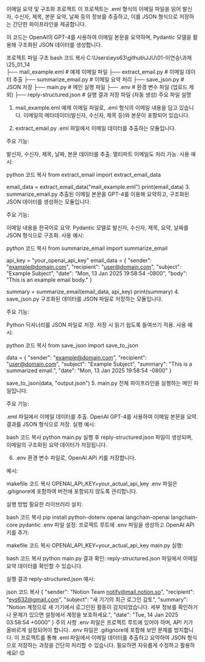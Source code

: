 이메일 요약 및 구조화 프로젝트
이 프로젝트는 .eml 형식의 이메일 파일을 읽어 발신자, 수신자, 제목, 본문 요약, 날짜 등의 정보를 추출하고, 이를 JSON 형식으로 저장하는 간단한 파이프라인을 제공합니다.

이 코드는 OpenAI의 GPT-4를 사용하여 이메일 본문을 요약하며, Pydantic 모델을 활용해 구조화된 JSON 데이터를 생성합니다.

프로젝트 파일 구조
bash
코드 복사
C:\Users\eys63\github\JJU\01-이연승\과제\25_01_14\
├── mail_example.eml      # 예제 이메일 파일
├── extract_email.py       # 이메일 데이터 추출
├── summarize_email.py     # 이메일 요약 처리
├── save_json.py           # JSON 저장
├── main.py                # 메인 실행 파일
├── .env                   # 환경 변수 파일 (업로드 제외)
├── reply-structured.json  # 실행 결과 저장 파일 (자동 생성)
주요 파일 설명
1. mail_example.eml
예제 이메일 파일로, .eml 형식의 이메일 내용을 담고 있습니다. 이메일의 메타데이터(발신자, 수신자, 제목 등)와 본문이 포함되어 있습니다.

2. extract_email.py
.eml 파일에서 이메일 데이터를 추출하는 모듈입니다.

주요 기능:

발신자, 수신자, 제목, 날짜, 본문 데이터를 추출.
멀티파트 이메일도 처리 가능.
사용 예시:

python
코드 복사
from extract_email import extract_email_data

email_data = extract_email_data("mail_example.eml")
print(email_data)
3. summarize_email.py
추출된 이메일 본문을 GPT-4를 이용해 요약하고, 구조화된 JSON 데이터를 생성하는 모듈입니다.

주요 기능:

이메일 내용을 한국어로 요약.
Pydantic 모델로 발신자, 수신자, 제목, 요약, 날짜를 JSON 형식으로 구조화.
사용 예시:

python
코드 복사
from summarize_email import summarize_email

api_key = "your_openai_api_key"
email_data = {
    "sender": "example@domain.com",
    "recipient": "user@domain.com",
    "subject": "Example Subject",
    "date": "Mon, 13 Jan 2025 19:58:54 -0800",
    "body": "This is an example email body."
}

summary = summarize_email(email_data, api_key)
print(summary)
4. save_json.py
구조화된 데이터를 JSON 파일로 저장하는 모듈입니다.

주요 기능:

Python 딕셔너리를 JSON 파일로 저장.
저장 시 읽기 쉽도록 들여쓰기 적용.
사용 예시:

python
코드 복사
from save_json import save_to_json

data = {
    "sender": "example@domain.com",
    "recipient": "user@domain.com",
    "subject": "Example Subject",
    "summary": "This is a summarized email.",
    "date": "Mon, 13 Jan 2025 19:58:54 -0800"
}

save_to_json(data, "output.json")
5. main.py
전체 파이프라인을 실행하는 메인 파일입니다.

주요 기능:

.eml 파일에서 이메일 데이터를 추출.
OpenAI GPT-4를 사용하여 이메일 본문을 요약.
결과를 JSON 형식으로 저장.
실행 예시:

bash
코드 복사
python main.py
실행 후 reply-structured.json 파일이 생성되며, 이메일의 구조화된 요약 데이터가 저장됩니다.

6. .env
환경 변수 파일로, OpenAI API 키를 저장합니다.

예시:

makefile
코드 복사
OPENAI_API_KEY=your_actual_api_key
.env 파일은 .gitignore에 포함하여 버전에 포함되지 않도록 관리합니다.

실행 방법
필요한 라이브러리 설치:

bash
코드 복사
pip install python-dotenv openai langchain-openai langchain-core pydantic
.env 파일 설정: 프로젝트 루트에 .env 파일을 생성하고 OpenAI API 키를 추가:

makefile
코드 복사
OPENAI_API_KEY=your_actual_api_key
main.py 실행:

bash
코드 복사
python main.py
결과 확인: reply-structured.json 파일에서 이메일 요약 데이터를 확인할 수 있습니다.

실행 결과
reply-structured.json 예시:

json
코드 복사
{
    "sender": "Notion Team <notify@mail.notion.so>",
    "recipient": "eys632@gmail.com",
    "subject": "새 기기의 최근 로그인 감토",
    "summary": "Notion 계정으로 새 기기에서 로그인된 활동이 감지되었습니다. 세부 정보를 확인하거나 문제가 있으면 설정에서 계정을 보호하세요.",
    "date": "Tue, 14 Jan 2025 03:58:54 +0000"
}
주의 사항
.env 파일은 프로젝트 루트에 있어야 하며, API 키가 올바르게 설정되어야 합니다.
.env 파일은 .gitignore에 포함해 보안 문제를 방지합니다.
이 프로젝트를 통해 .eml 파일에서 이메일 데이터를 추출하고 요약하여 JSON 형식으로 저장하는 과정을 간단히 처리할 수 있습니다. 필요하면 자유롭게 수정하고 활용하세요! 😊
